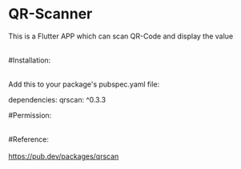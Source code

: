# QR-Scanner

This is a Flutter APP which can scan QR-Code and display the value
<br></br>

#Installation:
<br></br>
<p>Add this to your package's pubspec.yaml file:</p>
dependencies:
 qrscan: ^0.3.3
 
 #Permission:
 <br></br>
 <uses-permission android:name="android.permission.CAMERA" />
 <uses-permission android:name="android.permission.WRITE_EXTERNAL_STORAGE"/>
 <uses-permission android:name="android.permission.READ_EXTERNAL_STORAGE"/>

#Reference:
<br></br>
https://pub.dev/packages/qrscan
